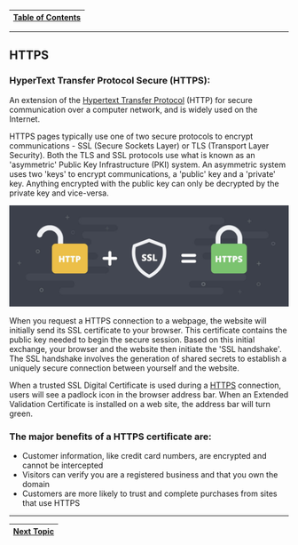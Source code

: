 |[Table of Contents](/00-Table-of-Contents.md)|
|---|

---

## HTTPS

###  **HyperText Transfer Protocol Secure \(HTTPS\):**

An extension of the [Hypertext Transfer Protocol](https://en.wikipedia.org/wiki/Hypertext_Transfer_Protocol) \(HTTP\) for secure communication over a computer network, and is widely used on the Internet.

HTTPS pages typically use one of two secure protocols to encrypt communications - SSL \(Secure Sockets Layer\) or TLS \(Transport Layer Security\). Both the TLS and SSL protocols use what is known as an 'asymmetric' Public Key Infrastructure \(PKI\) system. An asymmetric system uses two 'keys' to encrypt communications, a 'public' key and a 'private' key. Anything encrypted with the public key can only be decrypted by the private key and vice-versa.

![](/assets/image-4.png)

When you request a HTTPS connection to a webpage, the website will initially send its SSL certificate to your browser. This certificate contains the public key needed to begin the secure session. Based on this initial exchange, your browser and the website then initiate the 'SSL handshake'. The SSL handshake involves the generation of shared secrets to establish a uniquely secure connection between yourself and the website.

When a trusted SSL Digital Certificate is used during a [HTTPS](https://www.instantssl.com/https-tutorials/what-is-https.html) connection, users will see a padlock icon in the browser address bar. When an Extended Validation Certificate is installed on a web site, the address bar will turn green.

### The major benefits of a HTTPS certificate are:

* Customer information, like credit card numbers, are encrypted and cannot be intercepted
* Visitors can verify you are a registered business and that you own the domain
* Customers are more likely to trust and complete purchases from sites that use HTTPS

---

|[Next Topic](/07-osi-layer-7/smtp.md)|
|---|
